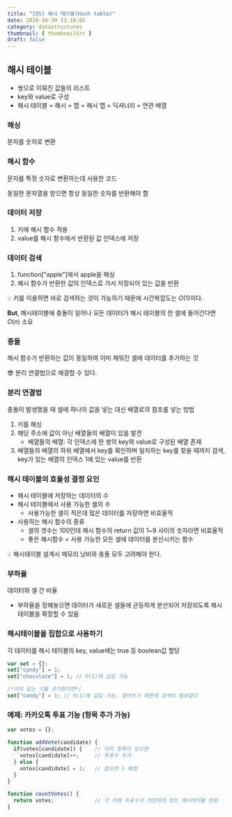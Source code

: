 ```yaml
---
title: "[DS] 해시 테이블(Hash table)"
date: 2020-10-30 13:10:82
category: datastructures
thumbnail: { thumbnailSrc }
draft: false
---
```

## 해시 테이블

- 쌍으로 이뤄진 값들의 리스트
- key와 value로 구성
- 해시 테이블 = 해시 = 맵 = 해시 맵 = 딕셔너리 = 연관 배열


### 해싱

문자를 숫자로 변환


### 해시 함수

문자를 특정 숫자로 변환하는데 사용한 코드

동일한 문자열을 받으면 항상 동일한 숫자를 반환해야 함


### 데이터 저장

1. 키에 해시 함수 적용
2. value를 해시 함수에서 반환된 값 인덱스에 저장


### 데이터 검색

1. function["apple"]에서 apple을 해싱
2. 해시 함수가 반환한 값의 인덱스로 가서 저장되어 있는 값을 반환

💡 키를 이용하면 바로 검색하는 것이 가능하기 때문에 시간복잡도는 $O(1)$이다.

**But**, 해시테이블에 충돌이 일어나 모든 데이터가 해시 테이블의 한 셀에 들어간다면 $O(n)$ 소요


### 충돌

해시 함수가 반환하는 값이 동일하여 이미 채워진 셀에 데이터를 추가하는 것

😎 분리 연결법으로 해결할 수 있다.


### 분리 연결법

충돌이 발생했을 때 셀에 하나의 값을 넣는 대신 배열로의 참조를 넣는 방법

1. 키를 해싱
2. 해당 주소에 값이 아닌 배열들의 배열이 있음 발견
    - 배열들의 배열:  각 인덱스에 한 쌍의 key와 value로 구성된 배열 존재
3. 배열들의 배열의 하위 배열에서 key를 확인하며 일치하는 key를 찾을 때까지 검색, key가 있는 배열의 인덱스 1에 있는 value를 반환


### 해시 테이블의 효율성 결정 요인

- 해시 테이블에 저장하는 데이터의 수
- 해시 테이블에서 사용 가능한 셀의 수
    - 사용가능한 셀이 적은데 많은 데이터를 저장하면 비효율적
- 사용하는 해시 함수의 종류
    - 셀의 갯수는 100인데 해시 함수의 return 값이 1~9 사이의 숫자라면 비효율적
    - 좋은 해시함수 = 사용 가능한 모든 셀에 데이터를 분산시키는 함수

💡 해시테이블 설계시 메모리 낭비와 충돌 모두 고려해야 한다.


### 부하율

데이터와 셀 간 비율

- 부하율을 정해놓으면 데이터가 새로운 셀들에 균등하게 분산되어 저장되도록 해시 테이블을 확장할 수 있음


### 해시테이블을 집합으로 사용하기

각 데이터를 해시 테이블의 key, value에는 true 등 boolean값 할당

```jsx
var set = {};
set["candy"] = 1;
set["chocolate"] = 1; // O(1)에 삽입 가능

/*이미 있는 키를 추가한다면*/
set["candy"] = 1; // O(1)에 삽입 가능, 덮어쓰기 때문에 검색이 필요없다
```


### 예제: 카카오톡 투표 기능 (항목 추가 가능)

```jsx
var votes = {};

function addVote(candidate) {
  if(votes[candidate]) {    // 이미 항목이 있으면
    votes[candidate]++;     // 투표수 추가
  } else {
    votes[candidate] = 1;   // 없으면 1 배정
  }
}

function countVotes() {
  return votes;             // 각 키에 득표수가 저장되어 있는 해시테이블 반환
}
```
